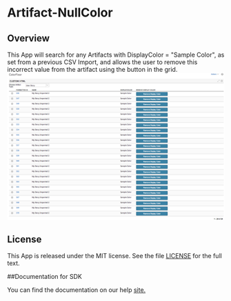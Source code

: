 Artifact-NullColor
=========================

## Overview
This App will search for any Artifacts with DisplayColor = "Sample Color", as set from a previous CSV Import, and allows
the user to remove this incorrect value from the artifact using the button in the grid.
![Artifact-NullColor](https://raw.githubusercontent.com/markwilliams970/Artifact-SetColorNull/master/images/screenshot.png)

## License

This App is released under the MIT license.  See the file [LICENSE](./LICENSE) for the full text.

##Documentation for SDK

You can find the documentation on our help [site.](https://help.rallydev.com/apps/2.0rc2/doc/)